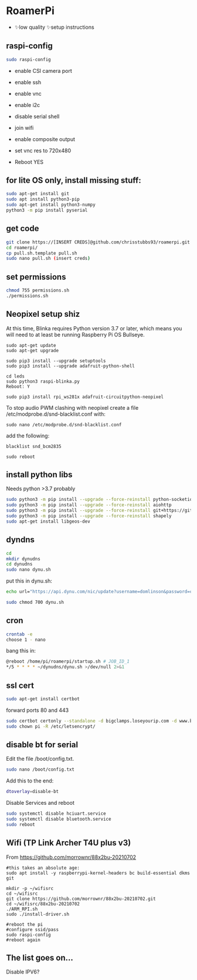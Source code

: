 # RoamerPi

- ✨low quality ✨setup instructions

## raspi-config

```sh
sudo raspi-config
```

- enable CSI camera port
- enable ssh
- enable vnc
- enable i2c
- disable serial shell
- join wifi
- enable composite output
- set vnc res to 720x480

- Reboot YES

## for lite OS only, install missing stuff:
```sh
sudo apt-get install git
sudo apt install python3-pip
sudo apt-get install python3-numpy
python3 -m pip install pyserial
```

## get code
```sh
git clone https://[INSERT CREDS]@github.com/chrisstubbs93/roamerpi.git
cd roamerpi/
cp pull.sh.template pull.sh
sudo nano pull.sh (insert creds)
```

## set permissions
```sh
chmod 755 permissions.sh
./permissions.sh
```

## Neopixel setup shiz
At this time, Blinka requires Python version 3.7 or later, which means you will need to at least be running Raspberry Pi OS Bullseye.
```
sudo apt-get update
sudo apt-get upgrade

sudo pip3 install --upgrade setuptools
sudo pip3 install --upgrade adafruit-python-shell

cd leds
sudo python3 raspi-blinka.py
Reboot: Y

sudo pip3 install rpi_ws281x adafruit-circuitpython-neopixel

```
To stop audio PWM clashing with neopixel create a file /etc/modprobe.d/snd-blacklist.conf with:
```
sudo nano /etc/modprobe.d/snd-blacklist.conf
```
add the following:
```
blacklist snd_bcm2835
```

```
sudo reboot
```

## install python libs
Needs python >3.7 probably
```sh
sudo python3 -m pip install --upgrade --force-reinstall python-socketio
sudo python3 -m pip install --upgrade --force-reinstall aiohttp
sudo python3 -m pip install --upgrade --force-reinstall git+https://github.com/inmcm/micropyGPS.git
sudo python3 -m pip install --upgrade --force-reinstall shapely
sudo apt-get install libgeos-dev
```

## dyndns

```sh
cd
mkdir dynudns
cd dynudns
sudo nano dynu.sh
```
put this in dynu.sh:
```sh
echo url="https://api.dynu.com/nic/update?username=domlinson&password=creds" | curl -k -o ~/dynudns/dynu.log -K -
```

```sh
sudo chmod 700 dynu.sh
```

## cron
```sh
crontab -e
choose 1 - nano
```
bang this in:
```sh
@reboot /home/pi/roamerpi/startup.sh # JOB_ID_1
*/5 * * * * ~/dynudns/dynu.sh >/dev/null 2>&1
```



## ssl cert
```sh
sudo apt-get install certbot
```
forward ports 80 and 443
```sh
sudo certbot certonly --standalone -d bigclamps.loseyourip.com -d www.bigclamps.loseyourip.com
sudo chown pi -R /etc/letsencrypt/
```


## disable bt for serial
Edit the file /boot/config.txt.
```sh
sudo nano /boot/config.txt
```
Add this to the end:
```sh
dtoverlay=disable-bt
```
Disable Services and reboot
```sh
sudo systemctl disable hciuart.service
sudo systemctl disable bluetooth.service
sudo reboot
```

## Wifi (TP Link Archer T4U plus v3)
From https://github.com/morrownr/88x2bu-20210702
```
#this takes an absolute age:
sudo apt install -y raspberrypi-kernel-headers bc build-essential dkms git

mkdir -p ~/wifisrc
cd ~/wifisrc
git clone https://github.com/morrownr/88x2bu-20210702.git
cd ~/wifisrc/88x2bu-20210702
./ARM_RPI.sh
sudo ./install-driver.sh

#reboot the pi
#configure ssid/pass
sudo raspi-config
#reboot again
```


## The list goes on...
Disable IPV6?
